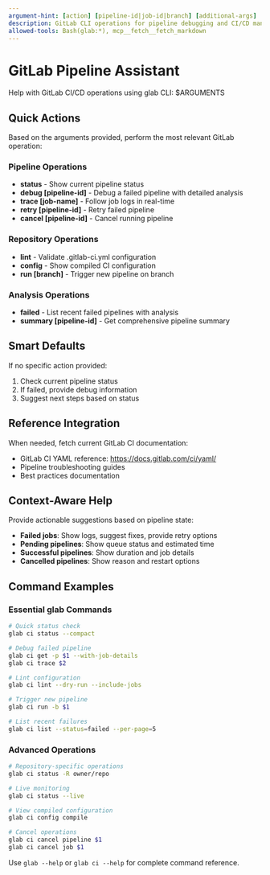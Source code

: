 ```yaml
---
argument-hint: [action] [pipeline-id|job-id|branch] [additional-args]
description: GitLab CLI operations for pipeline debugging and CI/CD management
allowed-tools: Bash(glab:*), mcp__fetch__fetch_markdown
---
```


# GitLab Pipeline Assistant

Help with GitLab CI/CD operations using glab CLI: $ARGUMENTS

## Quick Actions

Based on the arguments provided, perform the most relevant GitLab operation:

### Pipeline Operations

- **status** - Show current pipeline status
- **debug [pipeline-id]** - Debug a failed pipeline with detailed analysis
- **trace [job-name]** - Follow job logs in real-time
- **retry [pipeline-id]** - Retry failed pipeline
- **cancel [pipeline-id]** - Cancel running pipeline

### Repository Operations

- **lint** - Validate .gitlab-ci.yml configuration
- **config** - Show compiled CI configuration
- **run [branch]** - Trigger new pipeline on branch

### Analysis Operations

- **failed** - List recent failed pipelines with analysis
- **summary [pipeline-id]** - Get comprehensive pipeline summary

## Smart Defaults

If no specific action provided:

1. Check current pipeline status
2. If failed, provide debug information
3. Suggest next steps based on status

## Reference Integration

When needed, fetch current GitLab CI documentation:

- GitLab CI YAML reference: https://docs.gitlab.com/ci/yaml/
- Pipeline troubleshooting guides
- Best practices documentation

## Context-Aware Help

Provide actionable suggestions based on pipeline state:

- **Failed jobs**: Show logs, suggest fixes, provide retry options
- **Pending pipelines**: Show queue status and estimated time
- **Successful pipelines**: Show duration and job details
- **Cancelled pipelines**: Show reason and restart options

## Command Examples

### Essential glab Commands

```bash
# Quick status check
glab ci status --compact

# Debug failed pipeline
glab ci get -p $1 --with-job-details
glab ci trace $2

# Lint configuration
glab ci lint --dry-run --include-jobs

# Trigger new pipeline
glab ci run -b $1

# List recent failures
glab ci list --status=failed --per-page=5
```

### Advanced Operations

```bash
# Repository-specific operations
glab ci status -R owner/repo

# Live monitoring
glab ci status --live

# View compiled configuration
glab ci config compile

# Cancel operations
glab ci cancel pipeline $1
glab ci cancel job $1
```

Use `glab --help` or `glab ci --help` for complete command reference.
